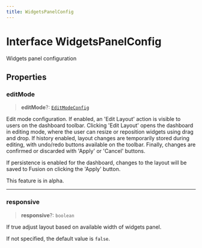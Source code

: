 ```yaml
---
title: WidgetsPanelConfig
---
```


# Interface WidgetsPanelConfig

Widgets panel configuration

## Properties

### editMode <Badge type="alpha" text="Alpha" />

> **editMode**?: [`EditModeConfig`](interface.EditModeConfig.md)

Edit mode configuration.
If enabled, an 'Edit Layout' action is visible to users on the dashboard toolbar.
Clicking 'Edit Layout' opens the dashboard in editing mode, where the user can resize or reposition widgets using drag and drop.
If history enabled, layout changes are temporarily stored during editing, with undo/redo buttons available on the toolbar.
Finally, changes are confirmed or discarded with 'Apply' or 'Cancel' buttons.

If persistence is enabled for the dashboard, changes to the layout will be saved to Fusion on clicking the 'Apply' button.

This feature is in alpha.

***

### responsive

> **responsive**?: `boolean`

If true adjust layout based on available width of widgets panel.

If not specified, the default value is `false`.
